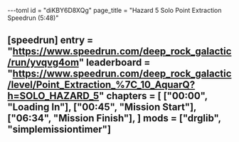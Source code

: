 ---toml
id = "diKBY6D8XQg"
page_title = "Hazard 5 Solo Point Extraction Speedrun (5:48)"

[speedrun]
entry = "https://www.speedrun.com/deep_rock_galactic/run/yvqvg4om"
leaderboard = "https://www.speedrun.com/deep_rock_galactic/level/Point_Extraction_%7C_10_AquarQ?h=SOLO_HAZARD_5"
chapters = [
  ["00:00", "Loading In"],
  ["00:45", "Mission Start"],
  ["06:34", "Mission Finish"],
]
mods = ["drglib", "simplemissiontimer"]
---

